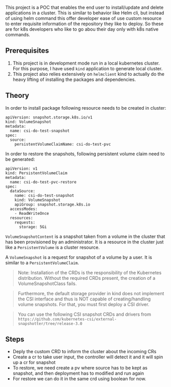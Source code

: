 This project is a POC that enables the end user to install/update and delete applications in a cluster. This is similar to behavior like Helm cli, but instead of using helm command this offer
developer ease of use custom resource to enter requisite information of the repository they like to deploy. So these are for k8s developers who like to go abou their day only with k8s native commands.

## Prerequisites
1. This project is in development mode run in a local kubernetes cluster. For this purpose, I have used `kind` application to generate local cluster.
2. This project also relies extensively on `helmclient` kind to actually do the heavy lifting of installing the packages and dependencies. 


## Theory
In order to install package following resource needs to be created in cluster:
```
apiVersion: snapshot.storage.k8s.io/v1
kind: VolumeSnapshot
metadata:
  name: csi-do-test-snapshot
spec:
  source:
    persistentVolumeClaimName: csi-do-test-pvc
```

In order to restore the snapshots, following persistent volume claim need to be generated:
```
apiVersion: v1
kind: PersistentVolumeClaim
metadata:
  name: csi-do-test-pvc-restore
spec:
  dataSource:
    name: csi-do-test-snapshot
    kind: VolumeSnapshot
    apiGroup: snapshot.storage.k8s.io
  accessModes:
    - ReadWriteOnce
  resources:
    requests:
      storage: 5Gi
```

`VolumeSnapshotContent` is a snapshot taken from a volume in the cluster that has been provisioned by an administrator. It is a resource in the cluster just like a `PersistentVolume` is a cluster resource.

A `VolumeSnapshot` is a request for snapshot of a volume by a user. It is similar to a `PersistentVolumeClaim`.

> Note: Installation of the CRDs is the responsibility of the Kubernetes distribution.
> Without the required CRDs present, the creation of a VolumeSnapshotClass fails.

> Furthermore, the default storage provider in kind does not implement the CSI interface and thus is NOT capable of creating/handling volume snapshots. For that, you must first deploy a CSI driver. 

> You can use the following CSI snapshot CRDs and drivers from `https://github.com/kubernetes-csi/external-snapshotter/tree/release-3.0`

## Steps

- Deply the custom CRD to inform the cluster about the incoming CRs
- Create a cr to take user input, the controller will detect it and it will spin up a cr for snapshot
- To restore, we need create a pv where source has to be kept as snapshot, and then deployment has to modified and run again
- For restore we can do it in the same crd using boolean for now.

